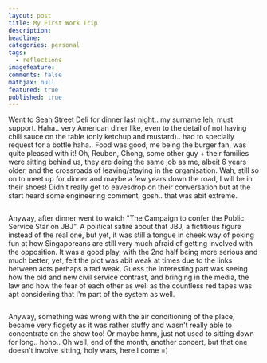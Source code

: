 ---layout: posttitle: My First Work Tripdescription: headline: categories: personaltags:  - reflectionsimagefeature:comments: falsemathjax: nullfeatured: truepublished: true---Went to Seah Street Deli for dinner last night.. my surname leh, must support. Haha.. very American diner like, even to the detail of not having chili sauce on the table (only ketchup and mustard).. had to specially request for a bottle haha.. Food was good, me being the burger fan, was quite pleased with it! Oh, Reuben, Chong, some other guy + their families were sitting behind us, they are doing the same job as me, albeit 6 years older, and the crossroads of leaving/staying in the organisation. Wah, still so on to meet up for dinner and maybe a few years down the road, I will be in their shoes! Didn't really get to eavesdrop on their conversation but at the start heard some engineering comment, gosh.. that was abit extreme.<figure><a href="http://4.bp.blogspot.com/_m5e8Pqc8k3c/Rwir5fRkdfI/AAAAAAAADTk/iE6hPTKSuKQ/s1600-h/deli.jpg" onblur="try {parent.deselectBloggerImageGracefully();} catch(e) {}" style="font-family: verdana;"><img alt="" border="0" src="http://4.bp.blogspot.com/_m5e8Pqc8k3c/Rwir5fRkdfI/AAAAAAAADTk/iE6hPTKSuKQ/s800/deli.jpg" id="BLOGGER_PHOTO_ID_5118529980642653682" style="cursor: pointer; display: block; margin: 0px auto 10px; text-align: center;" /></a></figure>Anyway, after dinner went to watch "The Campaign to confer the Public Service Star on JBJ". A political satire about that JBJ, a fictitious figure instead of the real one, but yet, it was still a tongue in cheek way of poking fun at how Singaporeans are still very much afraid of getting involved with the opposition. It was a good play, with the 2nd half being more serious and much better, yet, felt the plot was abit weak at times due to the links between acts perhaps a tad weak. Guess the interesting part was seeing how the old and new civil service contrast, and bringing in the media, the law and how the fear of each other as well as the countless red tapes was apt considering that I'm part of the system as well.<figure><a href="http://1.bp.blogspot.com/_m5e8Pqc8k3c/RwirxvRkdeI/AAAAAAAADTc/_N3qiXnPows/s1600-h/JBJ1.jpg" onblur="try {parent.deselectBloggerImageGracefully();} catch(e) {}" style="font-family: verdana;"><img alt="" border="0" src="http://1.bp.blogspot.com/_m5e8Pqc8k3c/RwirxvRkdeI/AAAAAAAADTc/_N3qiXnPows/s800/JBJ1.jpg" id="BLOGGER_PHOTO_ID_5118529847498667490" style="cursor: pointer; display: block; margin: 0px auto 10px; text-align: center;" /></a></figure>Anyway, something was wrong with the air conditioning of the place, became very fidgety as it was rather stuffy and wasn't really able to concentrate on the show too! Or maybe hmm, just not used to sitting down for long.. hoho.. Oh well, end of the month, another concert, but that one doesn't involve sitting, holy wars, here I come =)